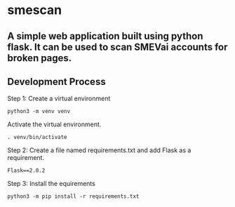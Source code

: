 # smescan
A simple web application built using python flask. It can be used to scan SMEVai accounts for broken pages.
---

## Development Process

Step 1: Create a virtual environment

```python3 -m venv venv```

Activate the virtual environment.

```. venv/bin/activate```

Step 2: Create a file named requirements.txt and add Flask as a requirement.

```Flask==2.0.2```

Step 3: Install the equirements

```python3 -m pip install -r requirements.txt```

